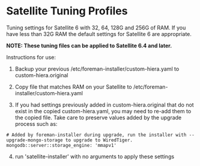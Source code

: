 # Satellite Tuning Profiles

Tuning settings for Satellite 6 with 32, 64, 128G and 256G of RAM. If you have less than 32G RAM the default settings for Satellite 6 are appropriate.

**NOTE: These tuning files can be applied to Satellite 6.4 and later.**

Instructions for use:

1) Backup your previous /etc/foreman-installer/custom-hiera.yaml to custom-hiera.original

2) Copy file that matches RAM on your Satellite to /etc/foreman-installer/custom-hiera.yaml

3) If you had settings previously added in custom-hiera.original that do not exist in the copied custom-hiera.yaml, you may need to re-add them to the copied file. Take care to preserve values added by the upgrade process such as:

```
# Added by foreman-installer during upgrade, run the installer with --upgrade-mongo-storage to upgrade to WiredTiger.
mongodb::server::storage_engine: 'mmapv1'
```

4) run 'satellite-installer' with no arguments to apply these settings
